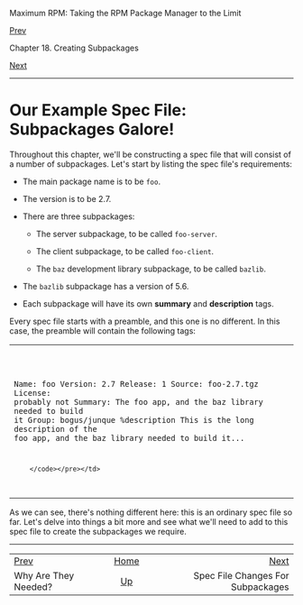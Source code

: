 <div class="NAVHEADER">

Maximum RPM: Taking the RPM Package Manager to the Limit

</div>

[Prev](s1-rpm-subpack-why.md)

Chapter 18. Creating Subpackages

[Next](s1-rpm-subpack-spec-file-changes.md)

-----

<div class="sect1">

# <span id="s1-rpm-subpack-example-intro">Our Example Spec File: Subpackages Galore\!</span>

Throughout this chapter, we'll be constructing a spec file that will
consist of a number of subpackages. Let's start by listing the spec
file's requirements:

  - The main package name is to be `foo`.

  - The version is to be 2.7.

  - There are three subpackages:
    
      - The server subpackage, to be called `foo-server`.
    
      - The client subpackage, to be called `foo-client`.
    
      - The `baz` development library subpackage, to be called `bazlib`.

  - The `bazlib` subpackage has a version of 5.6.

  - Each subpackage will have its own **summary** and **description**
    tags.

Every spec file starts with a preamble, and this one is no different. In
this case, the preamble will contain the following tags:

<table>
<colgroup>
<col style="width: 100%" />
</colgroup>
<tbody>
<tr class="odd">
<td><pre class="screen"><code>Name: foo
Version: 2.7
Release: 1
Source: foo-2.7.tgz
License: probably not
Summary: The foo app, and the baz library needed to build it
Group: bogus/junque
%description
This is the long description of the foo app, and the baz library needed to
build it...

        </code></pre></td>
</tr>
</tbody>
</table>

As we can see, there's nothing different here: this is an ordinary spec
file so far. Let's delve into things a bit more and see what we'll need
to add to this spec file to create the subpackages we require.

</div>

<div class="NAVFOOTER">

-----

|                                 |                           |                                               |
| :------------------------------ | :-----------------------: | --------------------------------------------: |
| [Prev](s1-rpm-subpack-why.md) |    [Home](index.md)     | [Next](s1-rpm-subpack-spec-file-changes.md) |
| Why Are They Needed?            | [Up](ch-rpm-subpack.md) |             Spec File Changes For Subpackages |

</div>

